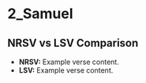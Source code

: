# 2_Samuel

## NRSV vs LSV Comparison

- **NRSV:** Example verse content.
- **LSV:** Example verse content.
